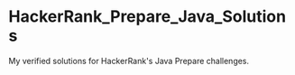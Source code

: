 # HackerRank_Prepare_Java_Solutions
My verified solutions for HackerRank's Java Prepare challenges.
